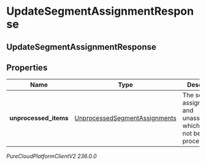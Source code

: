 # UpdateSegmentAssignmentResponse

## UpdateSegmentAssignmentResponse

## Properties

|Name | Type | Description | Notes|
|------------ | ------------- | ------------- | -------------|
| **unprocessed_items** | [UnprocessedSegmentAssignments](UnprocessedSegmentAssignments) | The segment assignments and unassignments which could not be processed. | |



_PureCloudPlatformClientV2 236.0.0_

